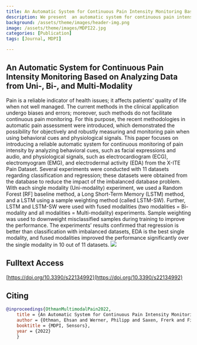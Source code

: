 ```yaml
---
title: An Automatic System for Continuous Pain Intensity Monitoring Based on Analyzing Data from Uni-, Bi-, and Multi-Modality 
description: We present  an automatic system for continuous pain intensity monitoring that analyzes behavioral cues (facial expressions and audio) and physiological signals (ECG, EMG, and EDA) to objectively measure pain levels, demonstrating improved performance when combining multiple modalities compared to single-modality approaches.
background: /assets/theme/images/header-img.png
image: /assets/theme/images/MDPI22.jpg
categories: [Publication]
tags: [Journal, MDPI]

---
```


## An Automatic System for Continuous Pain Intensity Monitoring Based on Analyzing Data from Uni-, Bi-, and Multi-Modality 

Pain is a reliable indicator of health issues; it affects patients’ quality of life when not well managed. The current methods in the clinical application undergo biases and errors; moreover, such methods do not facilitate continuous pain monitoring. For this purpose, the recent methodologies in automatic pain assessment were introduced, which demonstrated the possibility for objectively and robustly measuring and monitoring pain when using behavioral cues and physiological signals. This paper focuses on introducing a reliable automatic system for continuous monitoring of pain intensity by analyzing behavioral cues, such as facial expressions and audio, and physiological signals, such as electrocardiogram (ECG), electromyogram (EMG), and electrodermal activity (EDA) from the X-ITE Pain Dataset. Several experiments were conducted with 11 datasets regarding classification and regression; these datasets were obtained from the database to reduce the impact of the imbalanced database problem. With each single modality (Uni-modality) experiment, we used a Random Forest [RF] baseline method, a Long Short-Term Memory (LSTM) method, and a LSTM using a sample weighting method (called LSTM-SW). Further, LSTM and LSTM-SW were used with fused modalities (two modalities = Bi-modality and all modalities = Multi-modality) experiments. Sample weighting was used to downweight misclassified samples during training to improve the performance. The experiments’ results confirmed that regression is better than classification with imbalanced datasets, EDA is the best single modality, and fused modalities improved the performance significantly over the single modality in 10 out of 11 datasets.
![](/paindetection/assets/theme/images/MDPI22.jpg)

## Fulltext Access
[https://doi.org/10.3390/s22134992](https://doi.org/10.3390/s22134992)

## Citing
```bibtex
@inproceedings{OthmanMultimodalPain2022,
    title = {An Automatic System for Continuous Pain Intensity Monitoring Based on Analyzing Data from Uni-, Bi-, and Multi-Modality},
    author = {Othman, Ehsan and Werner, Philipp and Saxen, Frerk and Fiedler, Marc-André and Al-Hamadi, Ayoub},
    booktitle = {MDPI, Sensors},
    year = {2022}
    }
```

